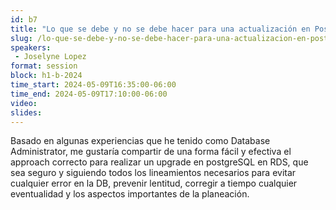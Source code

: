 ```yaml
---
id: b7
title: "Lo que se debe y no se debe hacer para una actualización en PostgreSQL AWS RDS"
slug: /lo-que-se-debe-y-no-se-debe-hacer-para-una-actualizacion-en-postgresql-aws-rds
speakers:
 - Joselyne Lopez
format: session
block: h1-b-2024
time_start: 2024-05-09T16:35:00-06:00
time_end: 2024-05-09T17:10:00-06:00
video:
slides:
---
```


Basado en algunas experiencias que he tenido como Database Administrator, me gustaría compartir de una forma fácil y efectiva el approach correcto para realizar un upgrade en postgreSQL en RDS, que sea seguro y siguiendo todos los lineamientos necesarios para evitar cualquier error en la DB, prevenir lentitud, corregir a tiempo cualquier eventualidad y los aspectos importantes de la planeación.